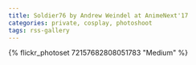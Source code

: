 ```yaml
---
title: Soldier76 by Andrew Weindel at AnimeNext'17
categories: private, cosplay, photoshoot
tags: rss-gallery
---
```


{% flickr_photoset 72157682808051783 "Medium" %}